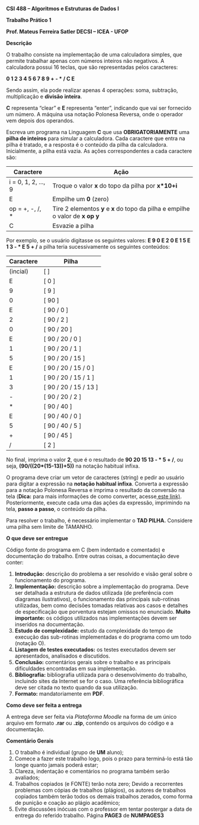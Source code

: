 **CSI 488 – Algoritmos e Estruturas de Dados I** 

**Trabalho Prático 1** 

**Prof. Mateus Ferreira Satler DECSI – ICEA - UFOP** 

**Descrição** 

O trabalho consiste na implementação de uma calculadora simples, que permite trabalhar apenas com números inteiros não negativos. A calculadora possui 16 teclas, que são representadas pelos caracteres: 

**0 1 2 3 4 5 6 7 8 9 + - \* / C E** 

Sendo assim, ela pode realizar apenas 4 operações: soma, subtração, multiplicação e **divisão** **inteira**. 

**C** representa “clear” e **E** representa “enter”, indicando que vai ser fornecido um número. A máquina usa notação Polonesa Reversa, onde o operador vem depois dos operandos. 

Escreva  um  programa  na  Linguagem  **C**  que  usa  **OBRIGATORIAMENTE**  uma  **pilha  de  inteiros**  para  simular  a calculadora. Cada caractere que entra na pilha é tratado, e a resposta é o conteúdo  da pilha da calculadora. Inicialmente, a pilha está vazia. As ações correspondentes a cada caractere são: 



|**Caractere** |**Ação** |
| - | - |
|i = 0, 1, 2, ..., 9 |Troque o valor **x** do topo da pilha por **x\*10+i** |
|E |Empilhe um **0** (zero) |
|op = +, -, /, \*|Tire 2 elementos **y** e **x** do topo da pilha e empilhe o valor de **x op y**  |
|C |Esvazie a pilha |
Por exemplo, se o usuário digitasse os seguintes valores: **E 9 0 E 2 0 E 1 5 E 1 3 - \* E 5 + /** a pilha teria sucessivamente os seguintes conteúdos: 



|**Caractere** |**Pilha** |
| - | - |
|(incial)|[ ] |
|E |[ 0 ] |
|9 |[ 9 ] |
|0 |[ 90 ] |
|E |[ 90 / 0 ] |
|2 |[ 90 / 2 ] |
|0 |[ 90 / 20 ] |
|E |[ 90 / 20 / 0 ] |
|1 |[ 90 / 20 / 1 ] |
|5 |[ 90 / 20 / 15 ] |
|E |[ 90 / 20 / 15 / 0 ] |
|1 |[ 90 / 20 / 15 / 1 ] |
|3 |[ 90 / 20 / 15 / 13 ] |
|- |[ 90 / 20 / 2 ] |
|\* |[ 90 / 40 ] |
|E |[ 90 / 40 / 0 ] |
|5 |[ 90 / 40 / 5 ] |
|+ |[ 90 / 45 ] |
|/ |[ 2 ] |
No final, imprima o valor **2**, que é o resultado de **90 20 15 13 - \* 5 + /**, ou seja, **(90/((20\*(15-13))+5))** na notação habitual infixa. 

O programa deve criar um vetor de caracteres (string) e pedir ao usuário para digitar a expressão na **notação habitual infixa**. Converta a expressão para a notação Polonesa Reversa e imprima o resultado da conversão na tela (**Dica:** para mais informações de como converter, acesse[ este link)](https://www.ime.usp.br/~pf/algoritmos/aulas/pilha.html). Posteriormente, execute cada uma das ações da expressão, imprimindo na tela, **passo a passo**, o conteúdo da pilha. 

Para resolver o trabalho, é necessário implementar o **TAD PILHA.** Considere uma pilha sem limite de TAMANHO. 

**O que deve ser entregue** 

Código fonte do programa em C (bem indentado e comentado) e documentação do trabalho. Entre outras coisas, a documentação deve conter: 

1. **Introdução:** descrição do problema a ser resolvido e visão geral sobre o funcionamento do programa. 
1. **Implementação:** descrição sobre a implementação do programa. Deve ser detalhada a estrutura de dados utilizada (de preferência com diagramas ilustrativos), o funcionamento das principais sub-rotinas utilizadas, bem  como  decisões  tomadas  relativas  aos  casos  e  detalhes  de  especificação  que  porventura  estejam omissos no enunciado. **Muito importante:** os códigos utilizados nas implementações devem ser inseridos na documentação. 
1. **Estudo de complexidade:** estudo da complexidade do tempo de execução das sub-rotinas implementadas e do programa como um todo (notação O). 
1. **Listagem de testes executados:** os testes executados devem ser apresentados, analisados e discutidos. 
1. **Conclusão:**  comentários  gerais  sobre  o  trabalho  e  as  principais  dificuldades  encontradas  em  sua implementação. 
1. **Bibliografia:** bibliografia utilizada para o desenvolvimento do trabalho, incluindo sites da Internet se for o caso. Uma referência bibliográfica deve ser citada no texto quando da sua utilização. 
1. **Formato:** mandatoriamente em **PDF**. 

**Como deve ser feita a entrega** 

A entrega deve ser feita via *Plataforma Moodle* na forma de um único arquivo em formato **.rar** ou **.zip**, contendo os arquivos do código e a documentação.  

**Comentário Gerais** 

1. O trabalho é individual (grupo de **UM** aluno); 
1. Comece a fazer este trabalho logo, pois o prazo para terminá-lo está tão longe quanto jamais poderá estar; 
1. Clareza, indentação e comentários no programa também serão avaliados; 
1. Trabalhos copiados (e FONTE) terão nota zero; Devido  a  recorrentes  problemas  com  cópias  de  trabalhos  (plágios),  os  autores  de  trabalhos  copiados também terão todos os demais trabalhos zerados, como forma de punição e coação ao plágio acadêmico; 
1. Evite discussões inócuas com o professor em tentar postergar a data de entrega do referido trabalho. 
Página **PAGE3** de **NUMPAGES3** 
